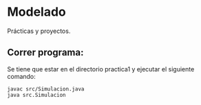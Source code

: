 # Modelado
Prácticas y proyectos.
## Correr programa:

Se tiene que estar en el directorio practica1 y ejecutar el siguiente comando:

```
javac src/Simulacion.java
java src.Simulacion
```